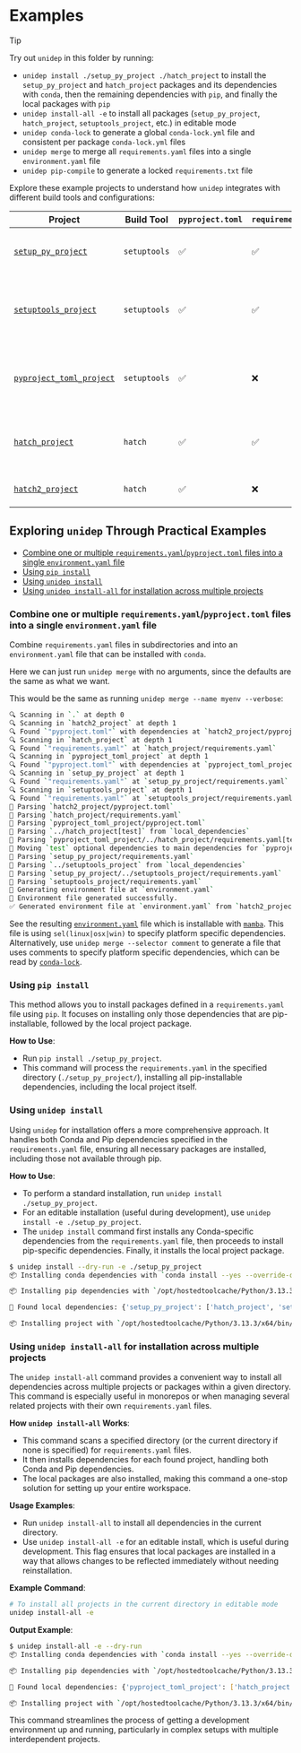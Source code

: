 # Examples

> [!TIP]
> Try out `unidep` in this folder by running:
> - `unidep install ./setup_py_project ./hatch_project` to install the `setup_py_project` and `hatch_project` packages and its dependencies with `conda`, then the remaining dependencies with `pip`, and finally the local packages with `pip`
> - `unidep install-all -e` to install all packages (`setup_py_project`, `hatch_project`, `setuptools_project`, etc.) in editable mode
> - `unidep conda-lock` to generate a global `conda-lock.yml` file and consistent per package `conda-lock.yml` files
> - `unidep merge` to merge all `requirements.yaml` files into a single `environment.yaml` file
> - `unidep pip-compile` to generate a locked `requirements.txt` file

Explore these example projects to understand how `unidep` integrates with different build tools and configurations:

| Project                                            | Build Tool   | `pyproject.toml` | `requirements.yaml` | `setup.py` | Description                                                                        |
| -------------------------------------------------- | ------------ | ---------------- | ------------------- | ---------- | ---------------------------------------------------------------------------------- |
| [`setup_py_project`](setup_py_project)             | `setuptools` | ✅                | ✅                   | ✅          | Traditional `setuptools` project with `requirements.yaml`.                         |
| [`setuptools_project`](setuptools_project)         | `setuptools` | ✅                | ✅                   | ❌          | Modern `setuptools` usage with both `pyproject.toml` and `requirements.yaml`.      |
| [`pyproject_toml_project`](pyproject_toml_project) | `setuptools` | ✅                | ❌                   | ❌          | Pure `pyproject.toml` setup, showcasing comprehensive dependency management.       |
| [`hatch_project`](hatch_project)                   | `hatch`      | ✅                | ✅                   | ❌          | Demonstrates `unidep` integration in a Hatchling project with `requirements.yaml`. |
| [`hatch2_project`](hatch2_project)                 | `hatch`      | ✅                | ❌                   | ❌          | Pure `pyproject.toml` Hatchling project.                                           |


## Exploring `unidep` Through Practical Examples

<!-- START doctoc generated TOC please keep comment here to allow auto update -->
<!-- DON'T EDIT THIS SECTION, INSTEAD RE-RUN doctoc TO UPDATE -->

- [Combine one or multiple `requirements.yaml`/`pyproject.toml` files into a single `environment.yaml` file](#combine-one-or-multiple-requirementsyamlpyprojecttoml-files-into-a-single-environmentyaml-file)
- [Using `pip install`](#using-pip-install)
- [Using `unidep install`](#using-unidep-install)
- [Using `unidep install-all` for installation across multiple projects](#using-unidep-install-all-for-installation-across-multiple-projects)

<!-- END doctoc generated TOC please keep comment here to allow auto update -->

### Combine one or multiple `requirements.yaml`/`pyproject.toml` files into a single `environment.yaml` file

Combine `requirements.yaml` files in subdirectories and into an `environment.yaml` file that can be installed with `conda`.

Here we can just run `unidep merge` with no arguments, since the defaults are the same as what we want.

This would be the same as running `unidep merge --name myenv --verbose`:

<!-- CODE:BASH:START -->
<!-- echo '```bash' -->
<!-- unidep merge --name myenv --verbose -->
<!-- echo '```' -->
<!-- CODE:END -->
<!-- OUTPUT:START -->
<!-- ⚠️ This content is auto-generated by `markdown-code-runner`. -->
```bash
🔍 Scanning in `.` at depth 0
🔍 Scanning in `hatch2_project` at depth 1
🔍 Found `"pyproject.toml"` with dependencies at `hatch2_project/pyproject.toml`
🔍 Scanning in `hatch_project` at depth 1
🔍 Found `"requirements.yaml"` at `hatch_project/requirements.yaml`
🔍 Scanning in `pyproject_toml_project` at depth 1
🔍 Found `"pyproject.toml"` with dependencies at `pyproject_toml_project/pyproject.toml`
🔍 Scanning in `setup_py_project` at depth 1
🔍 Found `"requirements.yaml"` at `setup_py_project/requirements.yaml`
🔍 Scanning in `setuptools_project` at depth 1
🔍 Found `"requirements.yaml"` at `setuptools_project/requirements.yaml`
📄 Parsing `hatch2_project/pyproject.toml`
📄 Parsing `hatch_project/requirements.yaml`
📄 Parsing `pyproject_toml_project/pyproject.toml`
📄 Parsing `../hatch_project[test]` from `local_dependencies`
📄 Parsing `pyproject_toml_project/../hatch_project/requirements.yaml[test]`
📄 Moving `test` optional dependencies to main dependencies for `pyproject_toml_project/../hatch_project/requirements.yaml[test]`
📄 Parsing `setup_py_project/requirements.yaml`
📄 Parsing `../setuptools_project` from `local_dependencies`
📄 Parsing `setup_py_project/../setuptools_project/requirements.yaml`
📄 Parsing `setuptools_project/requirements.yaml`
📝 Generating environment file at `environment.yaml`
📝 Environment file generated successfully.
✅ Generated environment file at `environment.yaml` from `hatch2_project/pyproject.toml`, `hatch_project/requirements.yaml`, `pyproject_toml_project/pyproject.toml`, `setup_py_project/requirements.yaml`, `setuptools_project/requirements.yaml`
```

<!-- OUTPUT:END -->

See the resulting [`environment.yaml`](environment.yaml) file which is installable with [`mamba`](https://mamba.readthedocs.io/en/latest/).
This file is using `sel(linux|osx|win)` to specify platform specific dependencies.
Alternatively, use `unidep merge --selector comment` to generate a file that uses comments to specify platform specific dependencies, which can be read by [`conda-lock`](https://github.com/conda/conda-lock).

### Using `pip install`

This method allows you to install packages defined in a `requirements.yaml` file using `pip`. It focuses on installing only those dependencies that are pip-installable, followed by the local project package.

**How to Use**:

- Run `pip install ./setup_py_project`.
- This command will process the `requirements.yaml` in the specified directory (`./setup_py_project/`), installing all pip-installable dependencies, including the local project itself.

### Using `unidep install`

Using `unidep` for installation offers a more comprehensive approach. It handles both Conda and Pip dependencies specified in the `requirements.yaml` file, ensuring all necessary packages are installed, including those not available through pip.

**How to Use**:

- To perform a standard installation, run `unidep install ./setup_py_project`.
- For an editable installation (useful during development), use `unidep install -e ./setup_py_project`.
- The `unidep install` command first installs any Conda-specific dependencies from the `requirements.yaml` file, then proceeds to install pip-specific dependencies. Finally, it installs the local project package.

<!-- CODE:BASH:START -->
<!-- echo '```bash' -->
<!-- echo '$ unidep install --dry-run -e ./setup_py_project' -->
<!-- unidep install --dry-run -e ./setup_py_project -->
<!-- echo '```' -->
<!-- CODE:END -->
<!-- OUTPUT:START -->
<!-- ⚠️ This content is auto-generated by `markdown-code-runner`. -->
```bash
$ unidep install --dry-run -e ./setup_py_project
📦 Installing conda dependencies with `conda install --yes --override-channels --channel conda-forge pandas">=1,<3" adaptive">=0.15.0, <2.0.0" pfapack packaging adaptive-scheduler numpy">=1.21" hpc05 pexpect pytest pytest-cov`

📦 Installing pip dependencies with `/opt/hostedtoolcache/Python/3.13.3/x64/bin/python -m pip install yaml2bib rsync-time-machine slurm-usage pyyaml aiokef markdown-code-runner numthreads unidep`

📝 Found local dependencies: {'setup_py_project': ['hatch_project', 'setuptools_project']}

📦 Installing project with `/opt/hostedtoolcache/Python/3.13.3/x64/bin/python -m pip install --no-deps -e /home/runner/work/unidep/unidep/example/hatch_project -e /home/runner/work/unidep/unidep/example/setuptools_project -e ./setup_py_project`

```

<!-- OUTPUT:END -->

### Using `unidep install-all` for installation across multiple projects

The `unidep install-all` command provides a convenient way to install all dependencies across multiple projects or packages within a given directory.
This command is especially useful in monorepos or when managing several related projects with their own `requirements.yaml` files.

**How `unidep install-all` Works**:

- This command scans a specified directory (or the current directory if none is specified) for `requirements.yaml` files.
- It then installs dependencies for each found project, handling both Conda and Pip dependencies.
- The local packages are also installed, making this command a one-stop solution for setting up your entire workspace.

**Usage Examples**:

- Run `unidep install-all` to install all dependencies in the current directory.
- Use `unidep install-all -e` for an editable install, which is useful during development. This flag ensures that local packages are installed in a way that allows changes to be reflected immediately without needing reinstallation.

**Example Command**:

```bash
# To install all projects in the current directory in editable mode
unidep install-all -e
```

**Output Example**:

<!-- CODE:BASH:START -->
<!-- echo '```bash' -->
<!-- echo '$ unidep install-all -e --dry-run' -->
<!-- unidep install-all -e --dry-run -->
<!-- echo '```' -->
<!-- CODE:END -->
<!-- OUTPUT:START -->
<!-- ⚠️ This content is auto-generated by `markdown-code-runner`. -->
```bash
$ unidep install-all -e --dry-run
📦 Installing conda dependencies with `conda install --yes --override-channels --channel conda-forge adaptive-scheduler numpy">=1.21" hpc05 pandas">=1,<3" pexpect adaptive">=0.15.0, <2.0.0" pfapack packaging pytest pytest-cov`

📦 Installing pip dependencies with `/opt/hostedtoolcache/Python/3.13.3/x64/bin/python -m pip install unidep markdown-code-runner numthreads yaml2bib rsync-time-machine slurm-usage pyyaml aiokef`

📝 Found local dependencies: {'pyproject_toml_project': ['hatch_project'], 'setup_py_project': ['hatch_project', 'setuptools_project'], 'setuptools_project': ['hatch_project']}

📦 Installing project with `/opt/hostedtoolcache/Python/3.13.3/x64/bin/python -m pip install --no-deps -e ./hatch2_project -e ./hatch_project -e ./pyproject_toml_project -e ./setup_py_project -e ./setuptools_project`

```

<!-- OUTPUT:END -->

This command streamlines the process of getting a development environment up and running, particularly in complex setups with multiple interdependent projects.
